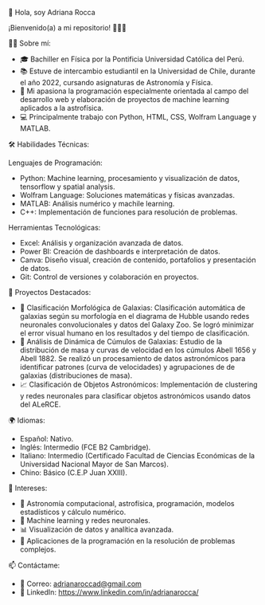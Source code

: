 💫 Hola, soy Adriana Rocca

¡Bienvenido(a) a mi repositorio! 👩‍💻✨

🧑‍🚀 Sobre mí:

* 🎓 Bachiller en Física por la Pontificia Universidad Católica del Perú.
* 📚 Estuve de intercambio estudiantil en la Universidad de Chile, durante el año 2022, cursando asignaturas de Astronomía y Física.
* 🌌 Mi apasiona la programación especialmente orientada al campo del desarrollo web y elaboración de proyectos de machine learning aplicados a la astrofísica.
* 💻 Principalmente trabajo con Python, HTML, CSS, Wolfram Language y MATLAB.

🛠 Habilidades Técnicas:

Lenguajes de Programación:
* Python: Machine learning, procesamiento y visualización de datos, tensorflow y spatial analysis.
* Wolfram Language: Soluciones matemáticas y físicas avanzadas.
* MATLAB: Análisis numérico y machile learning.
* C++: Implementación de funciones para resolución de problemas.

Herramientas Tecnológicas:
* Excel: Análisis y organización avanzada de datos.
* Power BI: Creación de dashboards e interpretación de datos.
* Canva: Diseño visual, creación de contenido, portafolios y presentación de datos.
* Git: Control de versiones y colaboración en proyectos.

🚀 Proyectos Destacados:

* 🌌 Clasificación Morfológica de Galaxias: Clasificación automática de galaxias según su morfología en el diagrama de Hubble usando redes neuronales convolucionales y datos del Galaxy Zoo. Se logró minimizar el error visual humano en los resultados y del tiempo de clasificación.
* 🔭 Análisis de Dinámica de Cúmulos de Galaxias: Estudio de la distribución de masa y curvas de velocidad en los cúmulos Abell 1656 y Abell 1882. Se realizó un procesamiento de datos astronómicos para identificar patrones (curva de velocidades) y agrupaciones de de galaxias (distribuciones de masa).
* 📈 Clasificación de Objetos Astronómicos: Implementación de clustering y redes neuronales para clasificar objetos astronómicos usando datos del ALeRCE.

🌍 Idiomas:

* Español: Nativo.
* Inglés: Intermedio (FCE B2 Cambridge).
* Italiano: Intermedio (Certificado Facultad de Ciencias Económicas de la Universidad Nacional Mayor de San Marcos).
* Chino: Básico (C.E.P Juan XXIII).

🌟 Intereses:

* 🚀 Astronomía computacional, astrofísica, programación, modelos estadísticos y cálculo numérico.
* 🤖 Machine learning y redes neuronales.
* 📊 Visualización de datos y analítica avanzada.
* 💼 Aplicaciones de la programación en la resolución de problemas complejos.

📫 Contáctame: 

* 💌 Correo: adrianaroccad@gmail.com
* 🔗 LinkedIn: https://www.linkedin.com/in/adrianarocca/

